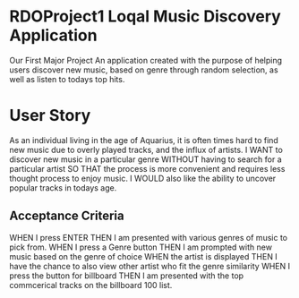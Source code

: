 # RDOProject1 Loqal Music Discovery Application
Our First Major Project
An application created with the purpose of helping users discover new music, based on genre through random selection, as well as listen to todays top hits.  

# User Story 
As an individual living in the age of Aquarius, it is often times hard to find new music due to overly played tracks, and the influx of artists.  I WANT to discover new music in a particular genre WITHOUT having to search for a particular artist SO THAT the process is more convenient and requires less thought process to enjoy music.  I WOULD also like the ability to uncover popular tracks in todays age.

## Acceptance Criteria 
WHEN I press ENTER
THEN I am presented with various genres of music to pick from.
WHEN I press a Genre button 
THEN I am prompted with new music based on the genre of choice 
WHEN the artist is displayed
THEN I have the chance to also view other artist who fit the genre similarity
WHEN I press the button for billboard
THEN I am presented with the top commcerical tracks on the billboard 100 list.  
